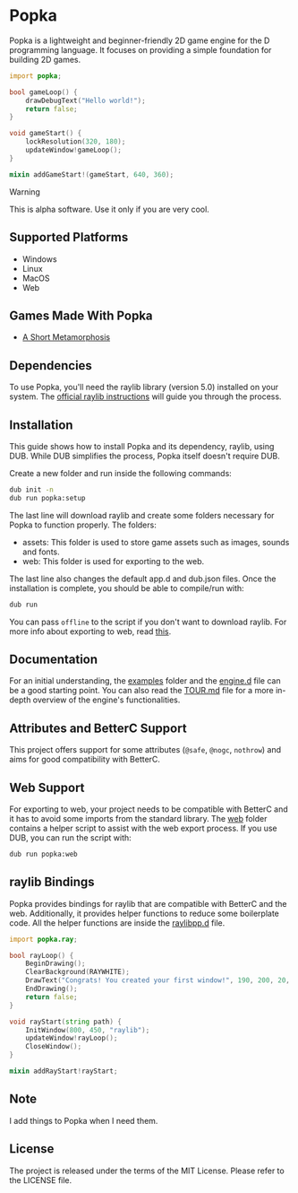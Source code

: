 # Popka

Popka is a lightweight and beginner-friendly 2D game engine for the D programming language.
It focuses on providing a simple foundation for building 2D games.

```d
import popka;

bool gameLoop() {
    drawDebugText("Hello world!");
    return false;
}

void gameStart() {
    lockResolution(320, 180);
    updateWindow!gameLoop();
}

mixin addGameStart!(gameStart, 640, 360);
```

> [!WARNING]  
> This is alpha software. Use it only if you are very cool.

## Supported Platforms

* Windows
* Linux
* MacOS
* Web

## Games Made With Popka

* [A Short Metamorphosis](https://kapendev.itch.io/a-short-metamorphosis)

## Dependencies

To use Popka, you'll need the raylib library (version 5.0) installed on your system.
The [official raylib instructions](https://github.com/raysan5/raylib/wiki) will guide you through the process.

## Installation

This guide shows how to install Popka and its dependency, raylib, using DUB.
While DUB simplifies the process, Popka itself doesn't require DUB.

Create a new folder and run inside the following commands:

```bash
dub init -n
dub run popka:setup
```

The last line will download raylib and create some folders necessary for Popka to function properly. The folders:

* assets: This folder is used to store game assets such as images, sounds and fonts.
* web: This folder is used for exporting to the web.

The last line also changes the default app.d and dub.json files.
Once the installation is complete, you should be able to compile/run with:

```bash
dub run
```

You can pass `offline` to the script if you don't want to download raylib.
For more info about exporting to web, read [this](#web-support).

## Documentation

For an initial understanding, the [examples](examples) folder and the [engine.d](source/popka/game/engine.d) file can be a good starting point.
You can also read the [TOUR.md](TOUR.md) file for a more in-depth overview of the engine's functionalities.

## Attributes and BetterC Support

This project offers support for some attributes (`@safe`, `@nogc`, `nothrow`) and aims for good compatibility with BetterC.

## Web Support

For exporting to web, your project needs to be compatible with BetterC and it has to avoid some imports from the standard library.
The [web](web) folder contains a helper script to assist with the web export process.
If you use DUB, you can run the script with:

```bash
dub run popka:web
```

## raylib Bindings

Popka provides bindings for raylib that are compatible with BetterC and the web.
Additionally, it provides helper functions to reduce some boilerplate code.
All the helper functions are inside the [raylibpp.d](source/popka/vendor/ray/raylibpp.d) file.

```d
import popka.ray;

bool rayLoop() {
    BeginDrawing();
    ClearBackground(RAYWHITE);
    DrawText("Congrats! You created your first window!", 190, 200, 20, LIGHTGRAY);
    EndDrawing();
    return false;
}

void rayStart(string path) {
    InitWindow(800, 450, "raylib");
    updateWindow!rayLoop();
    CloseWindow();
}

mixin addRayStart!rayStart;
```

## Note

I add things to Popka when I need them.

## License

The project is released under the terms of the MIT License.
Please refer to the LICENSE file.
